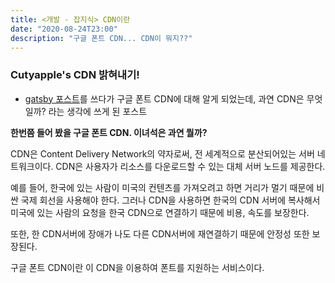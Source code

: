 ```yaml
---
title: <개발 - 잡지식> CDN이란
date: "2020-08-24T23:00"
description: "구글 폰트 CDN... CDN이 뭐지??"
---
```


### Cutyapple's CDN 밝혀내기!

- [gatsby 포스트](</[개발]%20gatsby%20탐사일지%20(1)/>)를 쓰다가 구글 폰트 CDN에 대해 알게 되었는데, 과연 CDN은 무엇일까? 라는 생각에 쓰게 된 포스트

**한번쯤 들어 봤을 구글 폰트 CDN. 이녀석은 과연 뭘까?**

CDN은 Content Delivery Network의 약자로써, 전 세계적으로 분산되어있는 서버 네트워크이다. CDN은 사용자가 리소스를 다운로드할 수 있는 대체 서버 노드를 제공한다.

예를 들어, 한국에 있는 사람이 미국의 컨텐츠를 가져오려고 하면 거리가 멀기 때문에 비싼 국제 회선을 사용해야 한다. 그러나 CDN을 사용하면 한국의 CDN 서버에 복사해서 미국에 있는 사람의 요청을 한국 CDN으로 연결하기 때문에 비용, 속도를 보장한다.

또한, 한 CDN서버에 장애가 나도 다른 CDN서버에 재연결하기 때문에 안정성 또한 보장된다.

구글 폰트 CDN이란 이 CDN을 이용하여 폰트를 지원하는 서비스이다.

